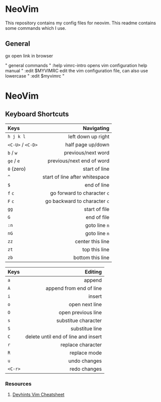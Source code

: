 # NeoVim

This repository contains my config files for neovim. This readme contains some commands which I use.

## General
gx  open link in browser


" general commands
" :help vimrc-intro   opens vim configuration help manual
" :edit $MYVIMRC      edit the vim configuration file, can also use lowercase
" :edit $myvimrc
"

# NeoVim

## Keyboard Shortcuts

| Keys | Navigating |
| :--- | ---: |
| `h j k l` | left down up right |
| `<C-U>` / `<C-D>` | half page up/down |
| `b` / `w`  | previous/next word |
| `ge` / `e` | previous/next end of word |
| `0` (zero) | start of line |
| `^` | start of line after whitespace |
| `$` | end of line |
| `f` `c` | go forward to character `c` |
| `F` `c` | go backward to character `c` |
| `gg` | start of file |
| `G` | end of file |
| `:n` | goto line `n` |
| `nG` | goto line `n` |
| `zz` | center this line |
| `zt` | top this line |
| `zb` | bottom this line |

| Keys | Editing |
| :--- | ---: |
| `a` | append |
| `A` | append from end of line |
| `i` | insert |
| `o` | open next line |
| `O` | open previous line |
| `s` | substitue character |
| `S` | substitue line |
| `C` | delete until end of line and insert |
| `r` | replace character |
| `R` | replace mode |
| `u` | undo changes |
| `<C-r>` | redo changes |




### Resources

1. [Devhints Vim Cheatsheet](https://devhints.io/vim)